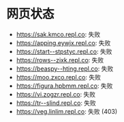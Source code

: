 # 网页状态
- https://sak.kmco.repl.co: 失败
- https://apping.eywjx.repl.co: 失败
- https://start--stpstyc.repl.co: 失败
- https://rows--zixk.repl.co: 失败
- https://beaspy--hting.repl.co: 失败
- https://moo.zxco.repl.co: 失败
- https://figura.hpbmm.repl.co: 失败
- https://vi.zogzr.repl.co: 失败
- https://tr--slind.repl.co: 失败
- https://veg.linlim.repl.co: 失败 (403)
